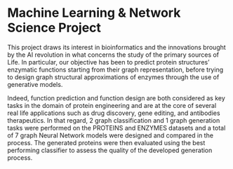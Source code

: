 # Machine Learning & Network Science Project

This project draws its interest in bioinformatics and the innovations brought by the AI revolution in what concerns the study of the primary sources of Life. In particular, our objective has been to predict protein structures’ enzymatic functions starting from their graph representation, before trying to design graph structural approximations of enzymes through the use of generative models.

Indeed, function prediction and function design are both considered as key tasks in the domain of protein engineering and are at the core of several real life applications such as drug discovery, gene editing, and antibodies therapeutics. In that regard, 2 graph classification and 1 graph generation tasks were performed on the PROTEINS and ENZYMES datasets and a total of 7 graph Neural Network models were designed and compared in the process. The generated proteins were then evaluated using the best performing classifier to assess the quality of the developed generation process.
